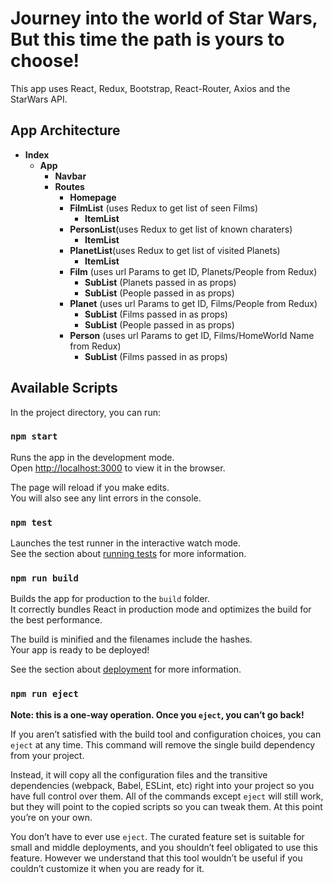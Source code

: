 # Journey into the world of Star Wars, But this time the path is yours to choose!

This app uses React, Redux, Bootstrap, React-Router, Axios and the StarWars API.

## App Architecture
- **Index**
  - **App**
    - **Navbar**
    - **Routes**
      - **Homepage**
      - **FilmList** (uses Redux to get list of seen Films)
        - **ItemList**
      - **PersonList**(uses Redux to get list of known charaters)
        - **ItemList**
      - **PlanetList**(uses Redux to get list of visited Planets)
        - **ItemList**
      - **Film** (uses url Params to get ID, Planets/People from Redux)
        - **SubList** (Planets passed in as props)
        - **SubList** (People passed in as props)
      - **Planet** (uses url Params to get ID, Films/People from Redux)
        - **SubList** (Films passed in as props)
        - **SubList** (People passed in as props)
      - **Person** (uses url Params to get ID, Films/HomeWorld Name from Redux)
        - **SubList** (Films passed in as props)
  
## Available Scripts

In the project directory, you can run:

### `npm start`

Runs the app in the development mode.<br />
Open [http://localhost:3000](http://localhost:3000) to view it in the browser.

The page will reload if you make edits.<br />
You will also see any lint errors in the console.

### `npm test`

Launches the test runner in the interactive watch mode.<br />
See the section about [running tests](https://facebook.github.io/create-react-app/docs/running-tests) for more information.

### `npm run build`

Builds the app for production to the `build` folder.<br />
It correctly bundles React in production mode and optimizes the build for the best performance.

The build is minified and the filenames include the hashes.<br />
Your app is ready to be deployed!

See the section about [deployment](https://facebook.github.io/create-react-app/docs/deployment) for more information.

### `npm run eject`

**Note: this is a one-way operation. Once you `eject`, you can’t go back!**

If you aren’t satisfied with the build tool and configuration choices, you can `eject` at any time. This command will remove the single build dependency from your project.

Instead, it will copy all the configuration files and the transitive dependencies (webpack, Babel, ESLint, etc) right into your project so you have full control over them. All of the commands except `eject` will still work, but they will point to the copied scripts so you can tweak them. At this point you’re on your own.

You don’t have to ever use `eject`. The curated feature set is suitable for small and middle deployments, and you shouldn’t feel obligated to use this feature. However we understand that this tool wouldn’t be useful if you couldn’t customize it when you are ready for it.